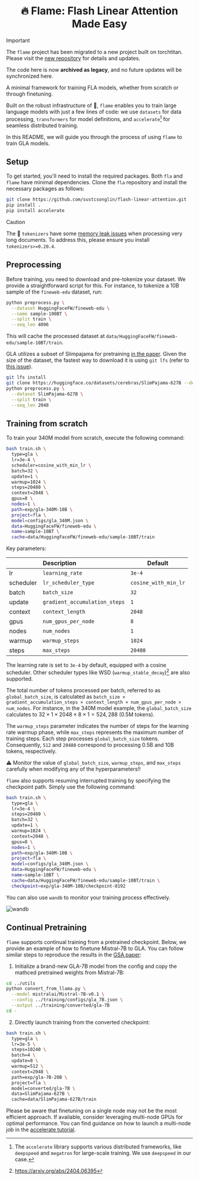 <div align="center">

# 🔥 Flame: Flash Linear Attention Made Easy

</div>

> [!IMPORTANT]
> The `flame` project has been migrated to a new project built on torchtitan.  
> Please visit the [new repository](https://github.com/fla-org/flame) for details and updates.
> 
> The code here is now **archived as legacy**, and no future updates will be synchronized here.

A minimal framework for training FLA models, whether from scratch or through finetuning.

Built on the robust infrastructure of 🤗, `flame` enables you to train large language models with just a few lines of code:
we use `datasets` for data processing, `transformers` for model definitions, and `accelerate`[^1] for seamless distributed training.
 
In this README, we will guide you through the process of using `flame` to train GLA models.

## Setup

To get started, you'll need to install the required packages.
Both `fla` and `flame` have minimal dependencies.
Clone the `fla` repository and install the necessary packages as follows:

```bash
git clone https://github.com/sustcsonglin/flash-linear-attention.git
pip install . 
pip install accelerate
```

> [!CAUTION]
> The 🤗 `tokenizers` have some [memory leak issues](https://github.com/huggingface/tokenizers/issues/1539) when processing very long documents.
> To address this, please ensure you install `tokenizers>=0.20.4`.

## Preprocessing

Before training, you need to download and pre-tokenize your dataset. 
We provide a straightforward script for this. 
For instance, to tokenize a 10B sample of the `fineweb-edu` dataset, run:

```bash
python preprocess.py \
  --dataset HuggingFaceFW/fineweb-edu \
  --name sample-100BT \
  --split train \
  --seq_len 4096
```

This will cache the processed dataset at `data/HuggingFaceFW/fineweb-edu/sample-10BT/train`.

GLA utilizes a subset of Slimpajama for pretraining [in the paper](https://proceedings.mlr.press/v235/yang24ab.html).
Given the size of the dataset, the fastest way to download it is using `git lfs` (refer to [this issue](https://huggingface.co/datasets/cerebras/SlimPajama-627B/discussions/2)).
```bash
git lfs install
git clone https://huggingface.co/datasets/cerebras/SlimPajama-627B --depth 1
python preprocess.py \
  --dataset SlimPajama-627B \
  --split train \
  --seq_len 2048
```

## Training from scratch

To train your 340M model from scratch, execute the following command:

```bash
bash train.sh \
  type=gla \
  lr=3e-4 \
  scheduler=cosine_with_min_lr \
  batch=32 \
  update=1 \
  warmup=1024 \
  steps=20480 \
  context=2048 \
  gpus=8 \  
  nodes=1 \
  path=exp/gla-340M-10B \
  project=fla \
  model=configs/gla_340M.json \
  data=HuggingFaceFW/fineweb-edu \
  name=sample-10BT \
  cache=data/HuggingFaceFW/fineweb-edu/sample-10BT/train
```

Key parameters:

|           | Description                   | Default              |
| :-------- | :---------------------------- | -------------------- |
| lr        | `learning_rate`               | `3e-4`               |
| scheduler | `lr_scheduler_type`           | `cosine_with_min_lr` |
| batch     | `batch_size`                  | `32`                 |
| update    | `gradient_accumulation_steps` | `1`                  |
| context   | `context_length`              | `2048`               |
| gpus      | `num_gpus_per_node`           | `8`                  |
| nodes     | `num_nodes`                   | `1`                  |
| warmup    | `warmup_steps`                | `1024`               |
| steps     | `max_steps`                   | `20480`              |

The learning rate is set to `3e-4` by default, equipped with a cosine scheduler.
Other scheduler types like WSD (`warmup_stable_decay`)[^2] are also supported.

The total number of tokens processed per batch, referred to as `global_batch_size`, is calculated as
`batch_size × gradient_accumulation_steps × context_length × num_gpus_per_node × num_nodes`.
For instance, in the 340M model example, the `global_batch_size` calculates to $32 \times 1 \times 2048 \times 8 \times 1 = 524,288$ (0.5M tokens). 

The `warmup_steps` parameter indicates the number of steps for the learning rate warmup phase, while `max_steps` represents the maximum number of training steps.
Each step processes `global_batch_size` tokens. 
Consequently, `512` and `20480` correspond to processing 0.5B and 10B tokens, respectively.

:warning: Monitor the value of `global_batch_size`, `warmup_steps`, and `max_steps` carefully when modifying any of the hyperparameters!!

`flame` also supports resuming interrupted training by specifying the checkpoint path. 
Simply use the following command:

```bash
bash train.sh \
  type=gla \
  lr=3e-4 \
  steps=20480 \
  batch=32 \
  update=1 \
  warmup=1024 \
  context=2048 \
  gpus=8 \  
  nodes=1 \
  path=exp/gla-340M-10B \
  project=fla \
  model=configs/gla_340M.json \
  data=HuggingFaceFW/fineweb-edu \
  name=sample-10BT \
  cache=data/HuggingFaceFW/fineweb-edu/sample-10BT/train \
  checkpoint=exp/gla-340M-10B/checkpoint-8192
```

You can also use `wandb` to monitor your training process effectively.

![wandb](https://github.com/user-attachments/assets/05ca031c-1cae-41c9-bfcb-5b6b6d0df729)

## Continual Pretraining

`flame` supports continual training from a pretrained checkpoint.
Below, we provide an example of how to finetune Mistral-7B to GLA. 
You can follow similar steps to reproduce the results in the [GSA paper](https://arxiv.org/abs/2409.07146):

1. Initialize a brand-new GLA-7B model from the config and copy the mathced pretrained weights from Mistral-7B:
```bash
cd ../utils
python convert_from_llama.py \
  --model mistralai/Mistral-7B-v0.1 \
  --config ../training/configs/gla_7B.json \
  --output ../training/converted/gla-7B
cd -
```

2. Directly launch training from the converted checkpoint:
```bash
bash train.sh \
  type=gla \
  lr=3e-5 \
  steps=10240 \
  batch=4 \
  update=8 \
  warmup=512 \
  context=2048 \
  path=exp/gla-7B-20B \
  project=fla \
  model=converted/gla-7B \
  data=SlimPajama-627B \
  cache=data/SlimPajama-627B/train
```

Please be aware that finetuning on a single node may not be the most efficient approach. 
If available, consider leveraging multi-node GPUs for optimal performance.
You can find guidance on how to launch a multi-node job in the [accelerate tutorial](https://github.com/huggingface/accelerate/blob/main/examples/slurm/submit_multinode.sh).

[^1]: The `accelerate` library supports various distributed frameworks, like `deepspeed` and `megatron` for large-scale training. We use `deepspeed` in our case.
[^2]: https://arxiv.org/abs/2404.06395
